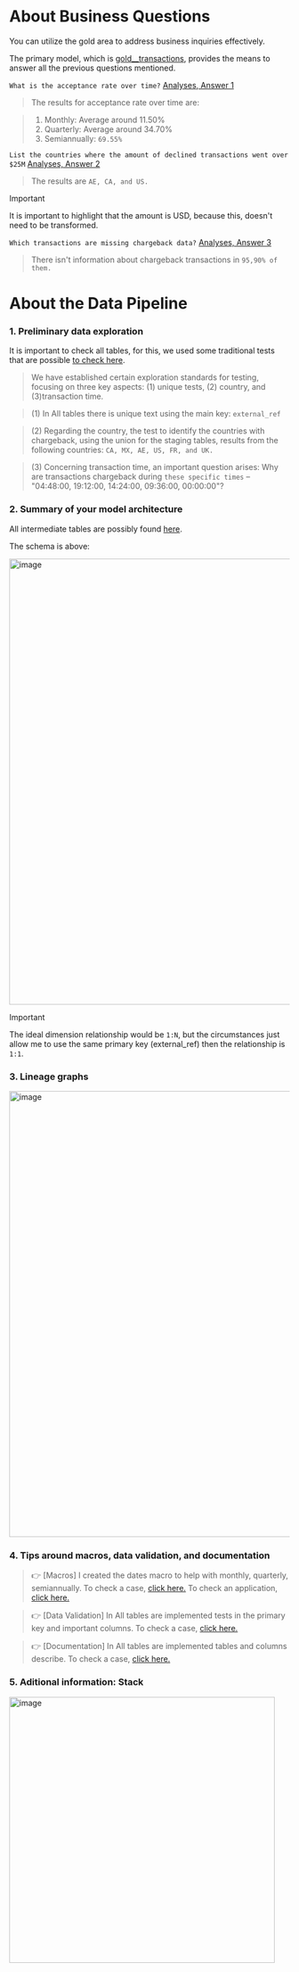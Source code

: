 # About Business Questions

You can utilize the gold area to address business inquiries effectively. 

The primary model, which is [gold__transactions](models/marts/gold__transactions.sql), provides the means to answer all the previous questions mentioned.

 `What is the acceptance rate over time?` [Analyses, Answer 1](analyses/answer_1_acceptance_rate_over_time.sql)

> The results for acceptance rate over time are:

> 1. Monthly: Average around 11.50%
> 2. Quarterly: Average around 34.70%
> 3. Semiannually: `69.55%`
  
 `List the countries where the amount of declined transactions went over $25M` [Analyses, Answer 2](analyses/answer_2_country_amount_declined_transac_over_25M.sql)

> The results are `AE, CA, and US.`

> [!IMPORTANT]
> It is important to highlight that the amount is USD, because this, doesn't need to be transformed.

 `Which transactions are missing chargeback data?` [Analyses, Answer 3](analyses/answer_3_transac_missing_chargeback.sql)

> There isn't information about chargeback transactions in `95,90% of them.`

# About the Data Pipeline

### 1. Preliminary data exploration

It is important to check all tables, for this, we used some traditional tests that are possible [to check here](analyses/preliminary_data_exploration.sql).

> We have established certain exploration standards for testing, focusing on three key aspects: (1) unique tests, (2) country, and (3)transaction time.

> (1) In All tables there is unique text using the main key: `external_ref`

> (2) Regarding the country, the test to identify the countries with chargeback, using the union for the staging tables, results from the following countries: `CA, MX, AE, US, FR, and UK.`

> (3) Concerning transaction time, an important question arises: Why are transactions chargeback during `these specific times` – "04:48:00, 19:12:00, 14:24:00, 09:36:00, 00:00:00"?

### 2. Summary of your model architecture

All intermediate tables are possibly found [here](models/intermediate). 

The schema is above:

<img width="800" alt="image" src="https://github.com/geanpannellini/funds-connector/assets/70926945/65f04488-e823-48bd-b9af-3812f492e37e">

> [!IMPORTANT]
> The ideal dimension relationship would be `1:N`, but the circumstances just allow me to use the same primary key (external_ref) then the relationship is `1:1`.

### 3. Lineage graphs

<img width="800" alt="image" src="https://github.com/geanpannellini/funds-connector/assets/70926945/21b35853-b502-4d30-ae4d-4f18c36de32b">

### 4. Tips around macros, data validation, and documentation

> :point_right: [Macros] I created the dates macro to help with monthly, quarterly, semiannually. To check a case, [click here.](macros/dates.sql) To check an application, [click here.](models/intermediate/int__acceptance__dates_types.sql)

> :point_right: [Data Validation] In All tables are implemented tests in the primary key and important columns. To check a case, [click here.](models/staging/schema.yml)

> :point_right: [Documentation] In All tables are implemented tables and columns describe. To check a case, [click here.](models/marts/schema.yml)

### 5. Aditional information: Stack

<img width="477" alt="image" src="https://github.com/geanpannellini/funds-connector/assets/70926945/c6814ff5-66b5-4aa1-97b0-479368a69ce1">

